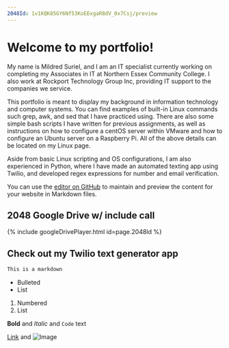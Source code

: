```yaml
---
2048Id: 1v1KQK85GY6Nf53KoEExgaR8dV_0x7Csj/preview
---
```


# Welcome to my portfolio!

My name is Mildred Suriel, and I am an IT specialist currently working on completing my Associates in IT at Northern Essex Community College. I also work at Rockport Technology Group Inc, providing IT support to the companies we service.

This portfolio is meant to display my background in information technology and computer systems. You can find examples of built-in Linux commands such grep, awk, and sed that I have practiced using. There are also some simple bash scripts I have written for previous assignments, as well as instructions on how to configure a centOS server within VMware and how to configure an Ubuntu server on a Raspberry Pi. All of the above details can be located on my Linux page.

Aside from basic Linux scripting and OS configurations, I am also experienced in Python, where I have made an automated texting app using Twilio, and developed regex expressions for number and email verification.

You can use the [editor on GitHub](https://github.com/mildredsuriel/mildredsuriel.github.io/edit/main/index.md) to maintain and preview the content for your website in Markdown files.

## 2048 Google Drive w/ include call
{% include googleDrivePlayer.html id=page.2048Id %}

## Check out my Twilio text generator app

```markdown
This is a markdown
```

- Bulleted
- List

1. Numbered
2. List

**Bold** and _Italic_ and `Code` text

[Link](url) and ![Image](src)
